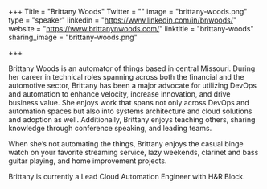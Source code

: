 +++
Title = "Brittany Woods"
Twitter = ""
image = "brittany-woods.png"
type = "speaker"
linkedin = "https://www.linkedin.com/in/bnwoods/"
website = "https://www.brittanynwoods.com/"
linktitle = "brittany-woods"
sharing_image = "brittany-woods.png"

+++

Brittany Woods is an automator of things based in central Missouri. During her career in technical roles spanning across both the financial and the automotive sector, Brittany has been a major advocate for utilizing DevOps and automation to enhance velocity, increase innovation, and drive business value. She enjoys work that spans not only across DevOps and automation spaces but also into systems architecture and cloud solutions and adoption as well. Additionally, Brittany enjoys teaching others, sharing knowledge through conference speaking, and leading teams.

When she’s not automating the things, Brittany enjoys the casual binge watch on your favorite streaming service, lazy weekends, clarinet and bass guitar playing, and home improvement projects.

Brittany is currently a Lead Cloud Automation Engineer with H&R Block.
